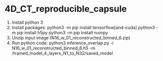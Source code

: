 # 4D_CT_reproducible_capsule

1) Install python 3
2) Install packages:
    python3 -m pip install tensorflow[and-cuda]
    python3 -m pip install h5py
    python3 -m pip install numpy
3) Unzip input image (N16_w_01_reconstructed_binned_6.zip)
4) Run python code:
   python3 inference_overlap.py -i N16_w_01_reconstructed_binned_6.h5 -m /trained_model_4_layers_N1_to_N32/saved_model
